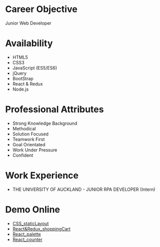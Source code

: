 # Career Objective

Junior Web Developer

# Availability

* HTML5
* CSS3
* JavaScript (ES5/ES6)
* jQuery
* BootStrap
* React & Redux
* Node.js

# Professional Attributes

* Strong Knowledge Background
* Methodical
* Solution Focused
* Teamwork First
* Goal Orientated
* Work Under Pressure
* Confident

# Work Experience

* THE UNIVERSITY OF AUCKLAND - JUNIOR RPA DEVELOPER (Intern)

# Demo Online

* [CSS_staticLayout](https://iamverydiao.github.io/fixed_page_layout/tryweb.html)
* [React&Redux_shoppingCart](https://iamverydiao.github.io/shopping_cart/demo.html)
* [React_palette](https://iamverydiao.github.io/palette/demo.html)
* [React_counter](https://iamverydiao.github.io/counter/demo.html)



